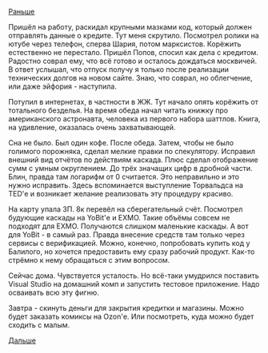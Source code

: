 [Раньше](2018.05.31.md)

Пришёл на работу, раскидал крупными мазками код, который должен отправлять данные о кредите. Тут меня скрутило.
Посмотрел ролики на ютубе через телефон, сперва Шария, потом марксистов. Корёжить естественно не перестало.
Пришёл Попов, спосил как дела с кредитом. Радостно соврал ему, что всё готово и осталось дождаться москвичей. В ответ услышал, что отпуск получу я только после реализации технических долгов на новом сайте.
Знаю, что соврал, но облегчение, или даже эйфория - наступила.

Потупил в интернетах, в частности в ЖЖ. Тут начало опять корёжить от тотального безделья. На время обеда начал читать книжку про американского астронавта, человека из первого набора шаттлов. Книга, на удивление, оказалась очень захватывающей.

Сна не было. Был один кофе. После обеда.
Затем, чтобы не было голимого порожняка, сделал мелкие правки по спекулятору. Исправил внешний вид отчётов по действиям каскада. Плюс сделал отображение сумм с умным округлением. До трёх значащих цифр в дробной части. Блин, правда там логарифм от 0 считается. Это неправильно и это нужно исправить. Здесь вспоминается выступление Торвальдса на TED'е и возникает желание реализовать эту процедуру красиво.

На карту упала ЗП. 8к перевёл на сберегательный счёт. Посмотрел будующие каскады на YoBit'е и EXMO. Такие объёмы совсем не подходят для EXMO. Получаются слишком маленькие каскады. А вот для YoBit - в самый раз. Правда внесение средств там только через сервисы с верификацией. Можно, конечно, попробовать купить код у Балилого, но хочется предоставить ему сразу рабочий продукт. Как-то стрёмно к нему обращаться с этим вопросом.

Сейчас дома. Чувствуется усталость. Но всё-таки умудрился поставить Visual Studio на домашний комп и запустить тестовое приложение. Надо осваивать всю эту фигню.

Завтра - скинуть деньги для закрытия кредитки и магазины. Можно будет заказать комиксы на Ozon'е. Или посмотреть, куда можно будет сходить с малым.

[Дальше](2018.06.02.md)